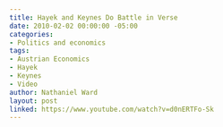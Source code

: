 ```yaml
---
title: Hayek and Keynes Do Battle in Verse
date: 2010-02-02 00:00:00 -05:00
categories:
- Politics and economics
tags:
- Austrian Economics
- Hayek
- Keynes
- Video
author: Nathaniel Ward
layout: post
linked: https://www.youtube.com/watch?v=d0nERTFo-Sk
---
```


